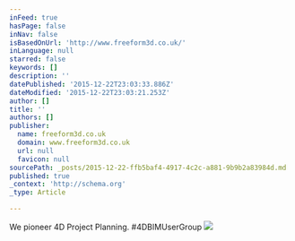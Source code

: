 ```yaml
---
inFeed: true
hasPage: false
inNav: false
isBasedOnUrl: 'http://www.freeform3d.co.uk/'
inLanguage: null
starred: false
keywords: []
description: ''
datePublished: '2015-12-22T23:03:33.886Z'
dateModified: '2015-12-22T23:03:21.253Z'
author: []
title: ''
authors: []
publisher:
  name: freeform3d.co.uk
  domain: www.freeform3d.co.uk
  url: null
  favicon: null
sourcePath: _posts/2015-12-22-ffb5baf4-4917-4c2c-a881-9b9b2a83984d.md
published: true
_context: 'http://schema.org'
_type: Article

---
```

We pioneer 4D Project Planning. \#4DBIMUserGroup
![](http://static1.squarespace.com/static/53ec6ba5e4b02d877321d60d/t/542d972ce4b0bd6214371370/1412273968467/Front+Page+Cropped.jpg?format=1500w)